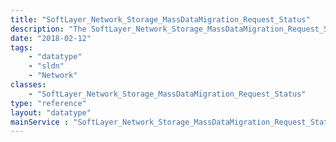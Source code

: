 ```yaml
---
title: "SoftLayer_Network_Storage_MassDataMigration_Request_Status"
description: "The SoftLayer_Network_Storage_MassDataMigration_Request_Status data type contains general information relating to the statuses to which a Mass Data Migration Request may be set. "
date: "2018-02-12"
tags:
    - "datatype"
    - "sldn"
    - "Network"
classes:
    - "SoftLayer_Network_Storage_MassDataMigration_Request_Status"
type: "reference"
layout: "datatype"
mainService : "SoftLayer_Network_Storage_MassDataMigration_Request_Status"
---
```

